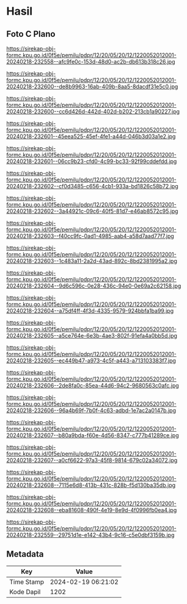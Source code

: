 # Hasil

## Foto C Plano

https://sirekap-obj-formc.kpu.go.id/0f5e/pemilu/pdpr/12/20/05/20/12/1220052012001-20240218-232558--afc9fe0c-153d-48d0-ac2b-db613b318c26.jpg

https://sirekap-obj-formc.kpu.go.id/0f5e/pemilu/pdpr/12/20/05/20/12/1220052012001-20240218-232600--de8b9963-16ab-409b-8aa5-8dacdf31e5c0.jpg

https://sirekap-obj-formc.kpu.go.id/0f5e/pemilu/pdpr/12/20/05/20/12/1220052012001-20240218-232600--cc6d426d-442d-402d-b202-213cb1a90227.jpg

https://sirekap-obj-formc.kpu.go.id/0f5e/pemilu/pdpr/12/20/05/20/12/1220052012001-20240218-232601--45eea525-45ef-4fe1-a44d-046b3d03a1e2.jpg

https://sirekap-obj-formc.kpu.go.id/0f5e/pemilu/pdpr/12/20/05/20/12/1220052012001-20240218-232601--06cc9b23-cfd0-4c99-bc33-92f99cddefdd.jpg

https://sirekap-obj-formc.kpu.go.id/0f5e/pemilu/pdpr/12/20/05/20/12/1220052012001-20240218-232602--cf0d3485-c656-4cb1-933a-bd1826c58b72.jpg

https://sirekap-obj-formc.kpu.go.id/0f5e/pemilu/pdpr/12/20/05/20/12/1220052012001-20240218-232602--3a44921c-09c6-40f5-81d7-e46ab8572c95.jpg

https://sirekap-obj-formc.kpu.go.id/0f5e/pemilu/pdpr/12/20/05/20/12/1220052012001-20240218-232603--f40cc9fc-0ad1-4985-aab4-a58d7aad77f7.jpg

https://sirekap-obj-formc.kpu.go.id/0f5e/pemilu/pdpr/12/20/05/20/12/1220052012001-20240218-232603--1c483a11-2a2d-43ad-892c-8bd2381995a2.jpg

https://sirekap-obj-formc.kpu.go.id/0f5e/pemilu/pdpr/12/20/05/20/12/1220052012001-20240218-232604--9d6c596c-0e28-436c-94e0-0e69a2c62158.jpg

https://sirekap-obj-formc.kpu.go.id/0f5e/pemilu/pdpr/12/20/05/20/12/1220052012001-20240218-232604--a75df4ff-4f3d-4335-9579-924bbfa1ba99.jpg

https://sirekap-obj-formc.kpu.go.id/0f5e/pemilu/pdpr/12/20/05/20/12/1220052012001-20240218-232605--a5ce764e-6e3b-4ae3-802f-91efa4a0bb5d.jpg

https://sirekap-obj-formc.kpu.go.id/0f5e/pemilu/pdpr/12/20/05/20/12/1220052012001-20240218-232605--ec449b47-a973-4c5f-a443-a713103383f7.jpg

https://sirekap-obj-formc.kpu.go.id/0f5e/pemilu/pdpr/12/20/05/20/12/1220052012001-20240218-232606--2de8fa0c-85ea-44d6-94c2-9680563c0afc.jpg

https://sirekap-obj-formc.kpu.go.id/0f5e/pemilu/pdpr/12/20/05/20/12/1220052012001-20240218-232606--96a4b69f-7b0f-4c63-adbd-1e7ac2a0147b.jpg

https://sirekap-obj-formc.kpu.go.id/0f5e/pemilu/pdpr/12/20/05/20/12/1220052012001-20240218-232607--b80a9bda-f60e-4d56-8347-c777b41289ce.jpg

https://sirekap-obj-formc.kpu.go.id/0f5e/pemilu/pdpr/12/20/05/20/12/1220052012001-20240218-232607--a0cf6622-97a3-45f8-9814-679c02a34072.jpg

https://sirekap-obj-formc.kpu.go.id/0f5e/pemilu/pdpr/12/20/05/20/12/1220052012001-20240218-232608--7115e6d8-413b-431c-828b-f5d130ba35db.jpg

https://sirekap-obj-formc.kpu.go.id/0f5e/pemilu/pdpr/12/20/05/20/12/1220052012001-20240218-232608--eba81608-490f-4e19-8e9d-4f0996fb0ea4.jpg

https://sirekap-obj-formc.kpu.go.id/0f5e/pemilu/pdpr/12/20/05/20/12/1220052012001-20240218-232559--29751d1e-e142-43b4-9c16-c5e0dbf3159b.jpg


## Metadata

| Key        | Value               |
| ---------- | ------------------- |
| Time Stamp | 2024-02-19 06:21:02 |
| Kode Dapil | 1202                |



